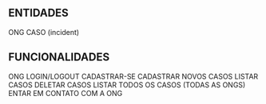 ## ENTIDADES
  ONG
  CASO (incident)

## FUNCIONALIDADES
  ONG
    LOGIN/LOGOUT
    CADASTRAR-SE
    CADASTRAR NOVOS CASOS
    LISTAR CASOS
    DELETAR CASOS
    LISTAR TODOS OS CASOS (TODAS AS ONGS)
    ENTAR EM CONTATO COM A ONG



    
  